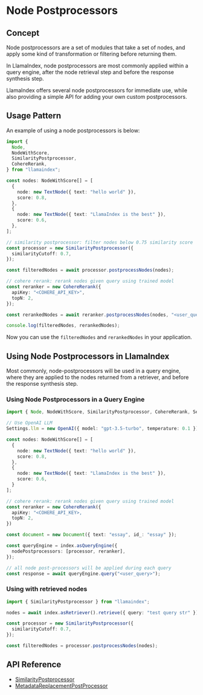 # Node Postprocessors

## Concept

Node postprocessors are a set of modules that take a set of nodes, and apply some kind of transformation or filtering before returning them.

In LlamaIndex, node postprocessors are most commonly applied within a query engine, after the node retrieval step and before the response synthesis step.

LlamaIndex offers several node postprocessors for immediate use, while also providing a simple API for adding your own custom postprocessors.

## Usage Pattern

An example of using a node postprocessors is below:

```ts
import {
  Node,
  NodeWithScore,
  SimilarityPostprocessor,
  CohereRerank,
} from "llamaindex";

const nodes: NodeWithScore[] = [
  {
    node: new TextNode({ text: "hello world" }),
    score: 0.8,
  },
  {
    node: new TextNode({ text: "LlamaIndex is the best" }),
    score: 0.6,
  },
];

// similarity postprocessor: filter nodes below 0.75 similarity score
const processor = new SimilarityPostprocessor({
  similarityCutoff: 0.7,
});

const filteredNodes = await processor.postprocessNodes(nodes);

// cohere rerank: rerank nodes given query using trained model
const reranker = new CohereRerank({
  apiKey: "<COHERE_API_KEY>",
  topN: 2,
});

const rerankedNodes = await reranker.postprocessNodes(nodes, "<user_query>");

console.log(filteredNodes, rerankedNodes);
```

Now you can use the `filteredNodes` and `rerankedNodes` in your application.

## Using Node Postprocessors in LlamaIndex

Most commonly, node-postprocessors will be used in a query engine, where they are applied to the nodes returned from a retriever, and before the response synthesis step.

### Using Node Postprocessors in a Query Engine

```ts
import { Node, NodeWithScore, SimilarityPostprocessor, CohereRerank, Settings } from "llamaindex";

// Use OpenAI LLM
Settings.llm = new OpenAI({ model: "gpt-3.5-turbo", temperature: 0.1 });

const nodes: NodeWithScore[] = [
  {
    node: new TextNode({ text: "hello world" }),
    score: 0.8,
  },
  {
    node: new TextNode({ text: "LlamaIndex is the best" }),
    score: 0.6,
  }
];

// cohere rerank: rerank nodes given query using trained model
const reranker = new CohereRerank({
  apiKey: "<COHERE_API_KEY>,
  topN: 2,
})

const document = new Document({ text: "essay", id_: "essay" });

const queryEngine = index.asQueryEngine({
  nodePostprocessors: [processor, reranker],
});

// all node post-processors will be applied during each query
const response = await queryEngine.query("<user_query>");
```

### Using with retrieved nodes

```ts
import { SimilarityPostprocessor } from "llamaindex";

nodes = await index.asRetriever().retrieve({ query: "test query str" });

const processor = new SimilarityPostprocessor({
  similarityCutoff: 0.7,
});

const filteredNodes = processor.postprocessNodes(nodes);
```

## API Reference

- [SimilarityPostprocessor](../../api/classes/SimilarityPostprocessor.md)
- [MetadataReplacementPostProcessor](../../api/classes/MetadataReplacementPostProcessor.md)
